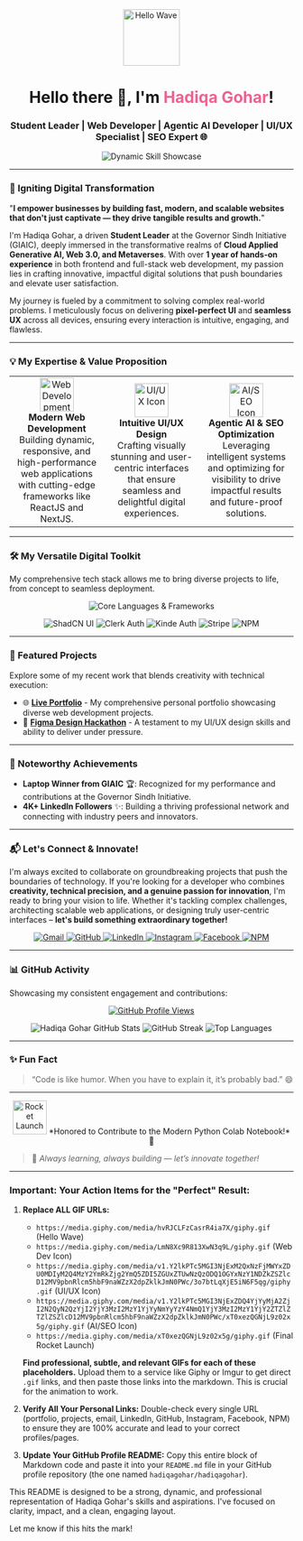 <div align="center">
  <a href="https://github.com/hadiqagohar">
    <img src="https://media.giphy.com/media/hvRJCLFzCasrR4ia7X/giphy.gif" width="100px" alt="Hello Wave" /> </a>
  <h1 align="center">
    Hello there 👋, I'm <span style="color:#f06292;"><b>Hadiqa Gohar</b></span>!
  </h1>
  <h3 align="center">
    Student Leader | Web Developer | Agentic AI Developer | UI/UX Specialist | SEO Expert 🌐
  </h3>
  <p align="center">
    <img src="https://readme-typing-svg.herokuapp.com?font=Fira+Code&weight=700&size=28&duration=2500&pause=1000&color=F7729D&center=true&vCenter=true&width=490&lines=Crafting+Next-Gen+Web+Experiences;Innovating+with+AI+and+Web3;Optimizing+for+Impact+%26+Results;Leading+with+Passion+%26+Purpose!" alt="Dynamic Skill Showcase">
  </p>
</div>

---

### 🌟 Igniting Digital Transformation

"**I empower businesses by building fast, modern, and scalable websites that don't just captivate — they drive tangible results and growth.**"

I'm Hadiqa Gohar, a driven **Student Leader** at the Governor Sindh Initiative (GIAIC), deeply immersed in the transformative realms of **Cloud Applied Generative AI, Web 3.0, and Metaverses**. With over **1 year of hands-on experience** in both frontend and full-stack web development, my passion lies in crafting innovative, impactful digital solutions that push boundaries and elevate user satisfaction.

My journey is fueled by a commitment to solving complex real-world problems. I meticulously focus on delivering **pixel-perfect UI** and **seamless UX** across all devices, ensuring every interaction is intuitive, engaging, and flawless.

---

### 💡 My Expertise & Value Proposition

<table align="center">
  <tr>
    <td width="33%" align="center">
      <img src="https://media.giphy.com/media/LmN8Xc9R813XwN3q9L/giphy.gif" width="60px" alt="Web Development Icon" /><br>
      <b>Modern Web Development</b><br>
      Building dynamic, responsive, and high-performance web applications with cutting-edge frameworks like ReactJS and NextJS.
    </td>
    <td width="33%" align="center">
      <img src="https://media.giphy.com/media/v1.Y2lkPTc5MGI3NjExM2QxNzFjMWYxZDU0MDIyM2Q4MzY2YmRkZjg2YmQ5ZDI5ZGUxZTUwNzQzODQ1OGYxNzY1NDZkZSZlcD12MV9pbnRlcm5hbF9naWZzX2dpZklkJmN0PWc/3o7btLqXjE5iN6F5qg/giphy.gif" width="60px" alt="UI/UX Icon" /><br>
      <b>Intuitive UI/UX Design</b><br>
      Crafting visually stunning and user-centric interfaces that ensure seamless and delightful digital experiences.
    </td>
    <td width="33%" align="center">
      <img src="https://media.giphy.com/media/v1.Y2lkPTc5MGI3NjExZDQ4YjYyMjA2ZjI2N2QyN2QzYjI2YjY3MzI2MzY1YjYyNmYyYzY4NmQ1YjY3MzI2MzY1YjY2ZTZlZTZlZSZlcD12MV9pbnRlcm5hbF9naWZzX2dpZklkJmN0PWc/xT0xezQGNjL9z02x5g/giphy.gif" width="60px" alt="AI/SEO Icon" /><br>
      <b>Agentic AI & SEO Optimization</b><br>
      Leveraging intelligent systems and optimizing for visibility to drive impactful results and future-proof solutions.
    </td>
  </tr>
</table>

---

### 🛠️ My Versatile Digital Toolkit

My comprehensive tech stack allows me to bring diverse projects to life, from concept to seamless deployment.

<p align="center">
  <img src="https://skillicons.dev/icons?i=html,css,js,ts,python,react,nextjs,nodejs,tailwind,figma,sanity,streamlit,github,vscode,vercel" alt="Core Languages & Frameworks" />
</p>
<p align="center">
  <img src="https://img.shields.io/badge/ShadCN%20UI-000000?style=for-the-badge&logo=shadcnui&logoColor=white" alt="ShadCN UI" />
  <img src="https://img.shields.io/badge/Clerk%20Auth-6C47FF?style=for-the-badge&logo=clerk&logoColor=white" alt="Clerk Auth" />
  <img src="https://img.shields.io/badge/Kinde%20Auth-FF582A?style=for-the-badge&logo=kinde&logoColor=white" alt="Kinde Auth" />
  <img src="https://img.shields.io/badge/Stripe-626CD9?style=for-the-badge&logo=stripe&logoColor=white" alt="Stripe" />
  <img src="https://img.shields.io/badge/NPM-CB3837?style=for-the-badge&logo=npm&logoColor=white" alt="NPM" />
</p>

---

### 📌 Featured Projects

Explore some of my recent work that blends creativity with technical execution:

* 🌐 [**Live Portfolio**](https://hg-superb-portfolio.vercel.app/) - My comprehensive personal portfolio showcasing diverse web development projects.
* 🎨 [**Figma Design Hackathon**](https://figma-design-hackathon.vercel.app/) - A testament to my UI/UX design skills and ability to deliver under pressure.

---

### 🌟 Noteworthy Achievements

* **Laptop Winner from GIAIC** 🏆: Recognized for my performance and contributions at the Governor Sindh Initiative.
* **4K+ LinkedIn Followers** ✨: Building a thriving professional network and connecting with industry peers and innovators.

---

### 📬 Let's Connect & Innovate!

I'm always excited to collaborate on groundbreaking projects that push the boundaries of technology. If you're looking for a developer who combines **creativity, technical precision, and a genuine passion for innovation**, I'm ready to bring your vision to life. Whether it's tackling complex challenges, architecting scalable web applications, or designing truly user-centric interfaces – **let's build something extraordinary together!**

<p align="center">
  <a href="mailto:tasleemhadiqa76@gmail.com" target="_blank">
    <img src="https://img.shields.io/badge/Gmail-D14836?style=for-the-badge&logo=gmail&logoColor=white" alt="Gmail">
  </a>
  <a href="https://github.com/hadiqagohar" target="_blank">
    <img src="https://img.shields.io/badge/GitHub-181717?style=for-the-badge&logo=github&logoColor=white" alt="GitHub">
  </a>
  <a href="https://pk.linkedin.com/in/hadiqa-gohar-b64778300" target="_blank">
    <img src="https://img.shields.io/badge/LinkedIn-0A66C2?style=for-the-badge&logo=linkedin&logoColor=white" alt="LinkedIn">
  </a>
  <a href="https://www.instagram.com/hadiqagohar12/" target="_blank">
    <img src="https://img.shields.io/badge/Instagram-E4405F?style=for-the-badge&logo=instagram&logoColor=white" alt="Instagram">
  </a>
  <a href="https://www.facebook.com/p/Hadiqa-Gohar-61554985182774/" target="_blank">
    <img src="https://img.shields.io/badge/Facebook-1877F2?style=for-the-badge&logo=facebook&logoColor=white" alt="Facebook">
  </a>
  <a href="https://www.npmjs.com/~hadiqagohar" target="_blank">
    <img src="https://img.shields.io/badge/NPM-CB3837?style=for-the-badge&logo=npm&logoColor=white" alt="NPM">
  </a>
</p>

---

### 📊 GitHub Activity

Showcasing my consistent engagement and contributions:

<p align="center">
  <a href="https://github.com/hadiqagohar">
    <img src="https://komarev.com/ghpvc/?username=hadiqagohar&color=blue&style=for-the-badge" alt="GitHub Profile Views" />
  </a>
</p>
<p align="center">
  <img src="https://github-readme-stats.vercel.app/api?username=hadiqagohar&show_icons=true&theme=radical&hide_border=true&count_private=true" alt="Hadiqa Gohar GitHub Stats" />
  <img src="https://github-readme-streak-stats.herokuapp.com?user=hadiqagohar&theme=radical&hide_border=true" alt="GitHub Streak" />
  <img src="https://github-readme-stats.vercel.app/api/top-langs/?username=hadiqagohar&layout=compact&theme=radical&hide_border=true" alt="Top Languages" />
</p>

---

### ✨ Fun Fact

> “Code is like humor. When you have to explain it, it’s probably bad.” 😄

---

<p align="center">
  <img src="https://media.giphy.com/media/xT0xezQGNjL9z02x5g/giphy.gif" width="60px" alt="Rocket Launch" /> *Honored to Contribute to the Modern Python Colab Notebook!* 🖤
</p>

> 🚀 *Always learning, always building — let’s innovate together!*

---

### Important: Your Action Items for the "Perfect" Result:

1.  **Replace ALL GIF URLs:**
    * `https://media.giphy.com/media/hvRJCLFzCasrR4ia7X/giphy.gif` (Hello Wave)
    * `https://media.giphy.com/media/LmN8Xc9R813XwN3q9L/giphy.gif` (Web Dev Icon)
    * `https://media.giphy.com/media/v1.Y2lkPTc5MGI3NjExM2QxNzFjMWYxZDU0MDIyM2Q4MzY2YmRkZjg2YmQ5ZDI5ZGUxZTUwNzQzODQ1OGYxNzY1NDZkZSZlcD12MV9pbnRlcm5hbF9naWZzX2dpZklkJmN0PWc/3o7btLqXjE5iN6F5qg/giphy.gif` (UI/UX Icon)
    * `https://media.giphy.com/media/v1.Y2lkPTc5MGI3NjExZDQ4YjYyMjA2ZjI2N2QyN2QzYjI2YjY3MzI2MzY1YjYyNmYyYzY4NmQ1YjY3MzI2MzY1YjY2ZTZlZTZlZSZlcD12MV9pbnRlcm5hbF9naWZzX2dpZklkJmN0PWc/xT0xezQGNjL9z02x5g/giphy.gif` (AI/SEO Icon)
    * `https://media.giphy.com/media/xT0xezQGNjL9z02x5g/giphy.gif` (Final Rocket Launch)

    **Find professional, subtle, and relevant GIFs for each of these placeholders.** Upload them to a service like Giphy or Imgur to get direct `.gif` links, and then paste those links into the markdown. This is crucial for the animation to work.

2.  **Verify All Your Personal Links:** Double-check every single URL (portfolio, projects, email, LinkedIn, GitHub, Instagram, Facebook, NPM) to ensure they are 100% accurate and lead to your correct profiles/pages.

3.  **Update Your GitHub Profile README:** Copy this entire block of Markdown code and paste it into your `README.md` file in your GitHub profile repository (the one named `hadiqagohar/hadiqagohar`).

This README is designed to be a strong, dynamic, and professional representation of Hadiqa Gohar's skills and aspirations. I've focused on clarity, impact, and a clean, engaging layout.

Let me know if this hits the mark!
